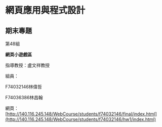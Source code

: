 # 網頁應用與程式設計 #
## 期末專題 ##
第48組

**網頁小遊戲區**

指導教授：盧文祥教授

組員：

F74032146林偉哲

F74036386林昌翰

網頁：
[http://140.116.245.148/WebCourse/students/f74032146/final/index.html](http://140.116.245.148/WebCourse/students/f74032146/hw1/index.html)